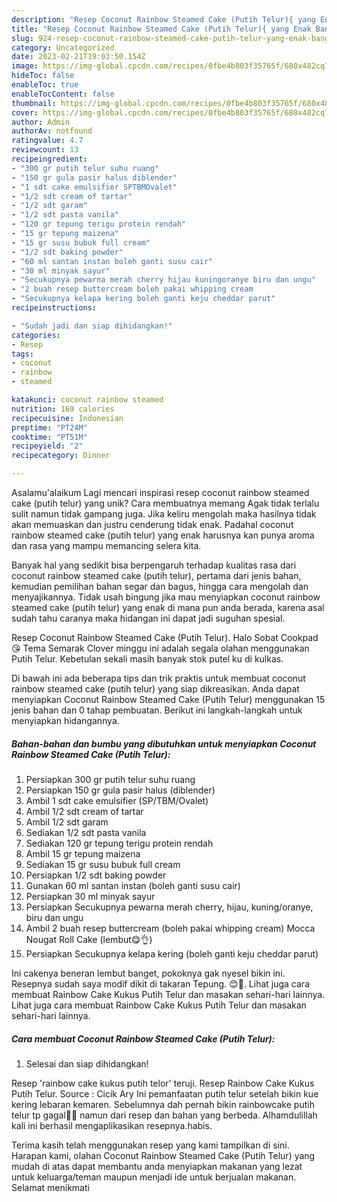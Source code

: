 ```yaml
---
description: "Resep Coconut Rainbow Steamed Cake (Putih Telur){ yang Enak Banget"
title: "Resep Coconut Rainbow Steamed Cake (Putih Telur){ yang Enak Banget"
slug: 924-resep-coconut-rainbow-steamed-cake-putih-telur-yang-enak-banget
category: Uncategorized
date: 2023-02-21T19:03:50.154Z
image: https://img-global.cpcdn.com/recipes/0fbe4b803f35765f/680x482cq70/coconut-rainbow-steamed-cake-putih-telur-foto-resep-utama.jpg
hideToc: false
enableToc: true
enableTocContent: false
thumbnail: https://img-global.cpcdn.com/recipes/0fbe4b803f35765f/680x482cq70/coconut-rainbow-steamed-cake-putih-telur-foto-resep-utama.jpg
cover: https://img-global.cpcdn.com/recipes/0fbe4b803f35765f/680x482cq70/coconut-rainbow-steamed-cake-putih-telur-foto-resep-utama.jpg
author: Admin
authorAv: notfound
ratingvalue: 4.7
reviewcount: 13
recipeingredient:
- "300 gr putih telur suhu ruang"
- "150 gr gula pasir halus diblender"
- "1 sdt cake emulsifier SPTBMOvalet"
- "1/2 sdt cream of tartar"
- "1/2 sdt garam"
- "1/2 sdt pasta vanila"
- "120 gr tepung terigu protein rendah"
- "15 gr tepung maizena"
- "15 gr susu bubuk full cream"
- "1/2 sdt baking powder"
- "60 ml santan instan boleh ganti susu cair"
- "30 ml minyak sayur"
- "Secukupnya pewarna merah cherry hijau kuningoranye biru dan ungu"
- "2 buah resep buttercream boleh pakai whipping cream                      Mocca Nougat Roll Cake lembut"
- "Secukupnya kelapa kering boleh ganti keju cheddar parut"
recipeinstructions:

- "Sudah jadi dan siap dihidangkan!"
categories:
- Resep
tags:
- coconut
- rainbow
- steamed

katakunci: coconut rainbow steamed 
nutrition: 169 calories
recipecuisine: Indonesian
preptime: "PT24M"
cooktime: "PT51M"
recipeyield: "2"
recipecategory: Dinner

---
```



Asalamu'alaikum Lagi mencari inspirasi resep coconut rainbow steamed cake (putih telur) yang unik? Cara membuatnya memang Agak tidak terlalu sulit namun tidak gampang juga. Jika keliru mengolah maka hasilnya tidak akan memuaskan dan justru cenderung tidak enak. Padahal coconut rainbow steamed cake (putih telur) yang enak harusnya kan punya aroma dan rasa yang mampu memancing selera kita.


Banyak hal yang sedikit bisa berpengaruh terhadap kualitas rasa dari coconut rainbow steamed cake (putih telur), pertama dari jenis bahan, kemudian pemilihan bahan segar dan bagus, hingga cara mengolah dan menyajikannya. Tidak usah bingung jika mau menyiapkan coconut rainbow steamed cake (putih telur) yang enak di mana pun anda berada, karena asal sudah tahu caranya maka hidangan ini dapat jadi suguhan spesial.

Resep Coconut Rainbow Steamed Cake (Putih Telur). Halo Sobat Cookpad 😘 Tema Semarak Clover minggu ini adalah segala olahan menggunakan Putih Telur. Kebetulan sekali masih banyak stok putel ku di kulkas.


Di bawah ini ada beberapa tips dan trik praktis untuk membuat coconut rainbow steamed cake (putih telur) yang siap dikreasikan. Anda dapat menyiapkan Coconut Rainbow Steamed Cake (Putih Telur) menggunakan 15 jenis bahan dan 0 tahap pembuatan. Berikut ini langkah-langkah untuk menyiapkan hidangannya.

<!--inarticleads1-->

##### Bahan-bahan dan bumbu yang dibutuhkan untuk menyiapkan Coconut Rainbow Steamed Cake (Putih Telur):

1. Persiapkan 300 gr putih telur suhu ruang
1. Persiapkan 150 gr gula pasir halus (diblender)
1. Ambil 1 sdt cake emulsifier (SP/TBM/Ovalet)
1. Ambil 1/2 sdt cream of tartar
1. Ambil 1/2 sdt garam
1. Sediakan 1/2 sdt pasta vanila
1. Sediakan 120 gr tepung terigu protein rendah
1. Ambil 15 gr tepung maizena
1. Sediakan 15 gr susu bubuk full cream
1. Persiapkan 1/2 sdt baking powder
1. Gunakan 60 ml santan instan (boleh ganti susu cair)
1. Persiapkan 30 ml minyak sayur
1. Persiapkan Secukupnya pewarna merah cherry, hijau, kuning/oranye, biru dan ungu
1. Ambil 2 buah resep buttercream (boleh pakai whipping cream)                      Mocca Nougat Roll Cake (lembut😋👌)
1. Persiapkan Secukupnya kelapa kering (boleh ganti keju cheddar parut)


Ini cakenya beneran lembut banget, pokoknya gak nyesel bikin ini. Resepnya sudah saya modif dikit di takaran Tepung. 😊🙏. Lihat juga cara membuat Rainbow Cake Kukus Putih Telur dan masakan sehari-hari lainnya. Lihat juga cara membuat Rainbow Cake Kukus Putih Telur dan masakan sehari-hari lainnya. 

<!--inarticleads2-->

##### Cara membuat Coconut Rainbow Steamed Cake (Putih Telur):


1. Selesai dan siap dihidangkan!

Resep &#39;rainbow cake kukus putih telor&#39; teruji. Resep Rainbow Cake Kukus Putih Telur. Source : Cicik Ary Ini pemanfaatan putih telur setelah bikin kue kering lebaran kemaren. Sebelumnya dah pernah bikin rainbowcake putih telur tp gagal🙊🙊 namun dari resep dan bahan yang berbeda. Alhamdulillah kali ini berhasil mengaplikasikan resepnya.habis. 

Terima kasih telah menggunakan resep yang kami tampilkan di sini. Harapan kami, olahan Coconut Rainbow Steamed Cake (Putih Telur) yang mudah di atas dapat membantu anda menyiapkan makanan yang lezat untuk keluarga/teman maupun menjadi ide untuk berjualan makanan. Selamat menikmati
